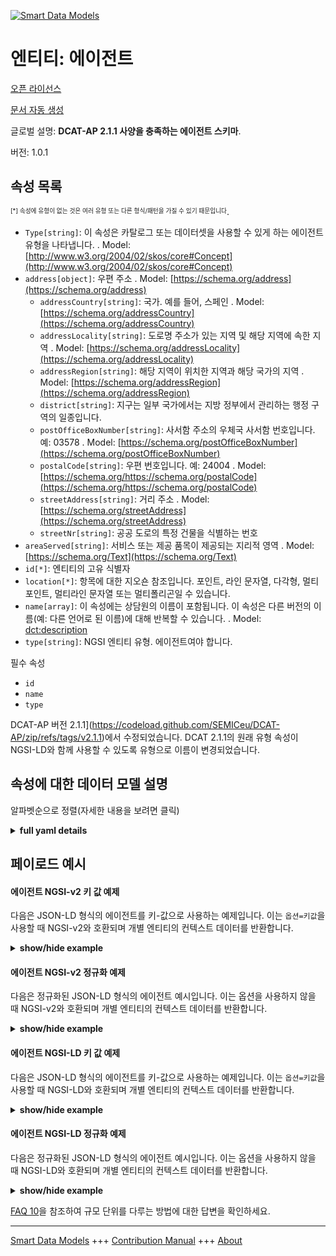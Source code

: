 <!-- 10-Header -->    
[![Smart Data Models](https://smartdatamodels.org/wp-content/uploads/2022/01/SmartDataModels_logo.png "Logo")](https://smartdatamodels.org)    
엔티티: 에이전트    
=========<!-- /10-Header -->    
<!-- 15-License -->    
[오픈 라이선스](https://github.com/smart-data-models//dataModel.DCAT-AP/blob/master/Agent/LICENSE.md)    
[문서 자동 생성](https://docs.google.com/presentation/d/e/2PACX-1vTs-Ng5dIAwkg91oTTUdt8ua7woBXhPnwavZ0FxgR8BsAI_Ek3C5q97Nd94HS8KhP-r_quD4H0fgyt3/pub?start=false&loop=false&delayms=3000#slide=id.gb715ace035_0_60)    
<!-- /15-License -->    
<!-- 20-Description -->    
글로벌 설명: **DCAT-AP 2.1.1 사양을 충족하는 에이전트 스키마**.    
버전: 1.0.1    
<!-- /20-Description -->    
<!-- 30-PropertiesList -->    
## 속성 목록    
<sup><sub>[*] 속성에 유형이 없는 것은 여러 유형 또는 다른 형식/패턴을 가질 수 있기 때문입니다</sub></sup>.    
- `Type[string]`: 이 속성은 카탈로그 또는 데이터셋을 사용할 수 있게 하는 에이전트 유형을 나타냅니다.  . Model: [http://www.w3.org/2004/02/skos/core#Concept](http://www.w3.org/2004/02/skos/core#Concept)- `address[object]`: 우편 주소  . Model: [https://schema.org/address](https://schema.org/address)	- `addressCountry[string]`: 국가. 예를 들어, 스페인  . Model: [https://schema.org/addressCountry](https://schema.org/addressCountry)    
	- `addressLocality[string]`: 도로명 주소가 있는 지역 및 해당 지역에 속한 지역  . Model: [https://schema.org/addressLocality](https://schema.org/addressLocality)    
	- `addressRegion[string]`: 해당 지역이 위치한 지역과 해당 국가의 지역  . Model: [https://schema.org/addressRegion](https://schema.org/addressRegion)    
	- `district[string]`: 지구는 일부 국가에서는 지방 정부에서 관리하는 행정 구역의 일종입니다.      
	- `postOfficeBoxNumber[string]`: 사서함 주소의 우체국 사서함 번호입니다. 예: 03578  . Model: [https://schema.org/postOfficeBoxNumber](https://schema.org/postOfficeBoxNumber)    
	- `postalCode[string]`: 우편 번호입니다. 예: 24004  . Model: [https://schema.org/https://schema.org/postalCode](https://schema.org/https://schema.org/postalCode)    
	- `streetAddress[string]`: 거리 주소  . Model: [https://schema.org/streetAddress](https://schema.org/streetAddress)    
	- `streetNr[string]`: 공공 도로의 특정 건물을 식별하는 번호      
- `areaServed[string]`: 서비스 또는 제공 품목이 제공되는 지리적 영역  . Model: [https://schema.org/Text](https://schema.org/Text)- `id[*]`: 엔티티의 고유 식별자  - `location[*]`: 항목에 대한 지오숀 참조입니다. 포인트, 라인 문자열, 다각형, 멀티포인트, 멀티라인 문자열 또는 멀티폴리곤일 수 있습니다.  - `name[array]`: 이 속성에는 상담원의 이름이 포함됩니다.  이 속성은 다른 버전의 이름(예: 다른 언어로 된 이름)에 대해 반복할 수 있습니다.  . Model: [dct:description](dct:description)- `type[string]`: NGSI 엔티티 유형. 에이전트여야 합니다.  <!-- /30-PropertiesList -->    
<!-- 35-RequiredProperties -->    
필수 속성    
- `id`  - `name`  - `type`  <!-- /35-RequiredProperties -->    
<!-- 40-RequiredProperties -->    
DCAT-AP 버전 2.1.1](https://codeload.github.com/SEMICeu/DCAT-AP/zip/refs/tags/v2.1.1)에서 수정되었습니다. DCAT 2.1.1의 원래 유형 속성이 NGSI-LD와 함께 사용할 수 있도록 유형으로 이름이 변경되었습니다.    
<!-- /40-RequiredProperties -->    
<!-- 50-DataModelHeader -->    
## 속성에 대한 데이터 모델 설명    
알파벳순으로 정렬(자세한 내용을 보려면 클릭)    
<!-- /50-DataModelHeader -->    
<!-- 60-ModelYaml -->    
<details><summary><strong>full yaml details</strong></summary>      
```yaml    
Agent:      
  description: Agent Schema meeting DCAT-AP 2.1.1 specification      
  properties:      
    Type:      
      description: This property refers to a type of the agent that makes the Catalogue or Dataset available      
      type: string      
      x-ngsi:      
        model: "http://www.w3.org/2004/02/skos/core#Concept"      
        type: Property      
    address:      
      description: The mailing address      
      properties:      
        addressCountry:      
          description: 'The country. For example, Spain'      
          type: string      
          x-ngsi:      
            model: https://schema.org/addressCountry      
            type: Property      
        addressLocality:      
          description: 'The locality in which the street address is, and which is in the region'      
          type: string      
          x-ngsi:      
            model: https://schema.org/addressLocality      
            type: Property      
        addressRegion:      
          description: 'The region in which the locality is, and which is in the country'      
          type: string      
          x-ngsi:      
            model: https://schema.org/addressRegion      
            type: Property      
        district:      
          description: 'A district is a type of administrative division that, in some countries, is managed by the local government'      
          type: string      
          x-ngsi:      
            type: Property      
        postOfficeBoxNumber:      
          description: 'The post office box number for PO box addresses. For example, 03578'      
          type: string      
          x-ngsi:      
            model: https://schema.org/postOfficeBoxNumber      
            type: Property      
        postalCode:      
          description: 'The postal code. For example, 24004'      
          type: string      
          x-ngsi:      
            model: https://schema.org/https://schema.org/postalCode      
            type: Property      
        streetAddress:      
          description: The street address      
          type: string      
          x-ngsi:      
            model: https://schema.org/streetAddress      
            type: Property      
        streetNr:      
          description: Number identifying a specific property on a public street      
          type: string      
          x-ngsi:      
            type: Property      
      type: object      
      x-ngsi:      
        model: https://schema.org/address      
        type: Property      
    areaServed:      
      description: The geographic area where a service or offered item is provided      
      type: string      
      x-ngsi:      
        model: https://schema.org/Text      
        type: Property      
    id:      
      anyOf:      
        - description: Identifier format of any NGSI entity      
          maxLength: 256      
          minLength: 1      
          pattern: ^[\w\-\.\{\}\$\+\*\[\]`|~^@!,:\\]+$      
          type: string      
          x-ngsi:      
            type: Property      
        - description: Identifier format of any NGSI entity      
          format: uri      
          type: string      
          x-ngsi:      
            type: Property      
      description: Unique identifier of the entity      
      x-ngsi:      
        type: Property      
    location:      
      description: 'Geojson reference to the item. It can be Point, LineString, Polygon, MultiPoint, MultiLineString or MultiPolygon'      
      oneOf:      
        - description: Geojson reference to the item. Point      
          properties:      
            bbox:      
              items:      
                type: number      
              minItems: 4      
              type: array      
            coordinates:      
              items:      
                type: number      
              minItems: 2      
              type: array      
            type:      
              enum:      
                - Point      
              type: string      
          required:      
            - type      
            - coordinates      
          title: GeoJSON Point      
          type: object      
          x-ngsi:      
            type: GeoProperty      
        - description: Geojson reference to the item. LineString      
          properties:      
            bbox:      
              items:      
                type: number      
              minItems: 4      
              type: array      
            coordinates:      
              items:      
                items:      
                  type: number      
                minItems: 2      
                type: array      
              minItems: 2      
              type: array      
            type:      
              enum:      
                - LineString      
              type: string      
          required:      
            - type      
            - coordinates      
          title: GeoJSON LineString      
          type: object      
          x-ngsi:      
            type: GeoProperty      
        - description: Geojson reference to the item. Polygon      
          properties:      
            bbox:      
              items:      
                type: number      
              minItems: 4      
              type: array      
            coordinates:      
              items:      
                items:      
                  items:      
                    type: number      
                  minItems: 2      
                  type: array      
                minItems: 4      
                type: array      
              type: array      
            type:      
              enum:      
                - Polygon      
              type: string      
          required:      
            - type      
            - coordinates      
          title: GeoJSON Polygon      
          type: object      
          x-ngsi:      
            type: GeoProperty      
        - description: Geojson reference to the item. MultiPoint      
          properties:      
            bbox:      
              items:      
                type: number      
              minItems: 4      
              type: array      
            coordinates:      
              items:      
                items:      
                  type: number      
                minItems: 2      
                type: array      
              type: array      
            type:      
              enum:      
                - MultiPoint      
              type: string      
          required:      
            - type      
            - coordinates      
          title: GeoJSON MultiPoint      
          type: object      
          x-ngsi:      
            type: GeoProperty      
        - description: Geojson reference to the item. MultiLineString      
          properties:      
            bbox:      
              items:      
                type: number      
              minItems: 4      
              type: array      
            coordinates:      
              items:      
                items:      
                  items:      
                    type: number      
                  minItems: 2      
                  type: array      
                minItems: 2      
                type: array      
              type: array      
            type:      
              enum:      
                - MultiLineString      
              type: string      
          required:      
            - type      
            - coordinates      
          title: GeoJSON MultiLineString      
          type: object      
          x-ngsi:      
            type: GeoProperty      
        - description: Geojson reference to the item. MultiLineString      
          properties:      
            bbox:      
              items:      
                type: number      
              minItems: 4      
              type: array      
            coordinates:      
              items:      
                items:      
                  items:      
                    items:      
                      type: number      
                    minItems: 2      
                    type: array      
                  minItems: 4      
                  type: array      
                type: array      
              type: array      
            type:      
              enum:      
                - MultiPolygon      
              type: string      
          required:      
            - type      
            - coordinates      
          title: GeoJSON MultiPolygon      
          type: object      
          x-ngsi:      
            type: GeoProperty      
      x-ngsi:      
        type: GeoProperty      
    name:      
      description: This property contains a name of the agent.  This property can be repeated for different  versions of the name (e.g. the name in  different languages)      
      items:      
        description: Every name in different languages      
        minItems: 1      
        type: string      
        x-ngsi:      
          type: Property      
      type: array      
      x-ngsi:      
        model: dct:description      
        type: Property      
    type:      
      description: NGSI Entity type. It has to be Agent      
      enum:      
        - Agent      
      type: string      
      x-ngsi:      
        type: Property      
  required:      
    - id      
    - type      
    - name      
  type: object      
  x-derived-from: ""      
  x-disclaimer: 'Redistribution and use in source and binary forms, with or without modification, are permitted  provided that the license conditions are met. Copyleft (c) 2022 Contributors to Smart Data Models Program'      
  x-license-url: https://github.com/smart-data-models/dataModel.DCAT-AP/blob/master/Agent/LICENSE.md      
  x-model-schema: https://smart-data-models.github.io/dataModel.DCAT-AP/Agent/schema.json      
  x-model-tags: ""      
  x-version: 1.0.1      
```    
</details>      
<!-- /60-ModelYaml -->    
<!-- 70-MiddleNotes -->    
<!-- /70-MiddleNotes -->    
<!-- 80-Examples -->    
## 페이로드 예시    
#### 에이전트 NGSI-v2 키 값 예제    
다음은 JSON-LD 형식의 에이전트를 키-값으로 사용하는 예제입니다. 이는 `옵션=키값`을 사용할 때 NGSI-v2와 호환되며 개별 엔티티의 컨텍스트 데이터를 반환합니다.    
<details><summary><strong>show/hide example</strong></summary>      
```json  
{  
  "id": "urn:ngsi-ld:id:ZLHO:07918336",  
  "type": "Agent",  
  "name": [  
    "Agent 10",  
    "Agente 10"  
  ],  
  "location": {  
    "type": "Point",  
    "coordinates": [  
      12.934074,  
      -149.532943  
    ]  
  },  
  "address": {  
    "streetAddress": "2 Rue Mercier",  
    "addressLocality": "Luxembourg",  
    "addressRegion": "Luxembourg",  
    "addressCountry": "Luxembourg",  
    "postalCode": "2985 ",  
    "postOfficeBoxNumber": "",  
    "areaServed": "European Union"  
  },  
  "Type": "EU Publications office"  
}  
```  
</details>    
#### 에이전트 NGSI-v2 정규화 예제    
다음은 정규화된 JSON-LD 형식의 에이전트 예시입니다. 이는 옵션을 사용하지 않을 때 NGSI-v2와 호환되며 개별 엔티티의 컨텍스트 데이터를 반환합니다.    
<details><summary><strong>show/hide example</strong></summary>      
```json  
{  
  "id": "urn:ngsi-ld:id:ZLHO:07918336",  
  "type": "Agent",  
  "location": {  
    "type": "geo:json",  
    "value": {  
      "type": "Point",  
      "coordinates": [  
        12.934074,  
        -149.532943  
      ]  
    }  
  },  
  "address": {  
    "type": "StructuredValue",  
    "value": {  
      "streetAddress": "2 Rue Mercier",  
      "addressLocality": "Luxembourg",  
      "addressRegion": "Luxembourg",  
      "addressCountry": "Luxembourg",  
      "postalCode": "2985 ",  
      "postOfficeBoxNumber": "",  
      "areaServed": "European Union"  
    }  
  },  
  "name": {  
    "type": "StructuredValue",  
    "value": [  
      "Agent 10",  
      "Agente 10"  
    ]  
  },  
  "Type": {  
    "type": "Text",  
    "value": "EU Publications office"  
  }  
}  
```  
</details>    
#### 에이전트 NGSI-LD 키 값 예제    
다음은 JSON-LD 형식의 에이전트를 키-값으로 사용하는 예제입니다. 이는 `옵션=키값`을 사용할 때 NGSI-LD와 호환되며 개별 엔티티의 컨텍스트 데이터를 반환합니다.    
<details><summary><strong>show/hide example</strong></summary>      
```json  
{  
  "id": "urn:ngsi-ld:id:ZLHO:07918336",  
  "type": "Agent",  
  "address": {  
    "streetAddress": "2 Rue Mercier",  
    "addressLocality": "Luxembourg",  
    "addressRegion": "Luxembourg",  
    "addressCountry": "Luxembourg",  
    "postalCode": "2985 ",  
    "postOfficeBoxNumber": "",  
    "areaServed": "European Union"  
  },  
  "name": [  
    "Agent 10",  
    "Agente 10"  
  ],  
  "Type": "EU Publications office",  
  "description": "organization the Agent 10 belongs to.",  
  "location": {  
    "type": "Point",  
    "coordinates": [  
      12.934074,  
      -149.532943  
    ]  
  },  
  "@context": [  
    "https://raw.githubusercontent.com/smart-data-models/dataModel.DCAT-AP/master/context.jsonld"  
  ]  
}  
```  
</details>    
#### 에이전트 NGSI-LD 정규화 예제    
다음은 정규화된 JSON-LD 형식의 에이전트 예시입니다. 이는 옵션을 사용하지 않을 때 NGSI-LD와 호환되며 개별 엔티티의 컨텍스트 데이터를 반환합니다.    
<details><summary><strong>show/hide example</strong></summary>      
```json  
{  
    "id": "urn:ngsi-ld:id:ZLHO:07918336",  
    "type": "Agent",  
    "address": {  
        "type": "Property",  
        "value": {  
            "streetAddress": "2 Rue Mercier",  
            "addressLocality": "Luxembourg",  
            "addressRegion": "Luxembourg",  
            "addressCountry": "Luxembourg",  
            "postalCode": "2985 ",  
            "postOfficeBoxNumber": "",  
            "areaServed": "European Union"  
        }  
    },  
    "name": {  
        "type": "Property",  
        "value": [  
            "Agent 10",  
            "Agente 10"  
        ]  
    },  
    "Type": {  
        "type": "Property",  
        "value": "EU Publications office"  
    },  
    "location": {  
        "type": "GeoProperty",  
        "value": {  
            "type": "Point",  
            "coordinates": [  
                12.934074,  
                -149.532943  
            ]  
        }  
    },  
    "@context": [  
        "https://raw.githubusercontent.com/smart-data-models/dataModel.DCAT-AP/master/context.jsonld"  
    ]  
}  
```  
</details><!-- /80-Examples -->    
<!-- 90-FooterNotes -->    
<!-- /90-FooterNotes -->    
<!-- 95-Units -->    
[FAQ 10](https://smartdatamodels.org/index.php/faqs/)을 참조하여 규모 단위를 다루는 방법에 대한 답변을 확인하세요.    
<!-- /95-Units -->    
<!-- 97-LastFooter -->    
---    
[Smart Data Models](https://smartdatamodels.org) +++ [Contribution Manual](https://bit.ly/contribution_manual) +++ [About](https://bit.ly/Introduction_SDM)<!-- /97-LastFooter -->    
